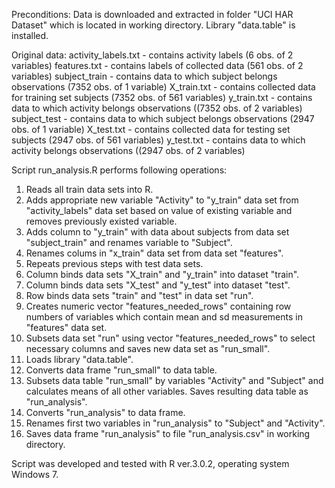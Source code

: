 Preconditions:
Data is downloaded and extracted in folder "UCI HAR Dataset" which is located in working directory.
Library "data.table" is installed.

Original data:
activity_labels.txt - contains activity labels (6 obs. of 2 variables)
features.txt - contains labels of collected data (561 obs. of 2 variables)
subject_train - contains data to which subject belongs observations  (7352 obs. of 1 variable)
X_train.txt - contains collected data for training set subjects (7352 obs. of 561 variables)
y_train.txt - contains data to which activity belongs observations ((7352 obs. of 2 variables)
subject_test - contains data to which subject belongs observations  (2947 obs. of 1 variable)
X_test.txt - contains collected data for testing set subjects (2947 obs. of 561 variables)
y_test.txt - contains data to which activity belongs observations ((2947 obs. of 2 variables)

Script run_analysis.R performs following operations:

1. Reads all train data sets into R.
2. Adds appropriate new variable "Activity" to "y_train" data set from "activity_labels" data set based on value of existing variable and removes previously existed variable.
3. Adds column to "y_train" with data about subjects from data set "subject_train" and renames variable to "Subject".
4. Renames colums in "x_train" data set from data set "features".
5. Repeats previous steps with test data sets.
6. Column binds data sets "X_train" and "y_train" into dataset "train".
7. Column binds data sets "X_test" and "y_test" into dataset "test".
8. Row binds data sets "train" and "test" in data set "run".
9. Creates numeric vector "features_needed_rows" containing row numbers of variables which contain mean and sd measurements in "features" data set.
10. Subsets data set "run" using vector "features_needed_rows" to select necessary columns and saves new data set as "run_small".
11. Loads library "data.table".
12. Converts data frame "run_small" to data table.
13. Subsets data table "run_small" by variables "Activity" and "Subject" and calculates means of all other variables. Saves resulting data table as "run_analysis".
12. Converts "run_analysis" to data frame.
13. Renames first two variables in "run_analysis" to "Subject" and "Activity".
14. Saves data frame "run_analysis" to file "run_analysis.csv" in working directory.

Script was developed and tested with R ver.3.0.2, operating system Windows 7.
